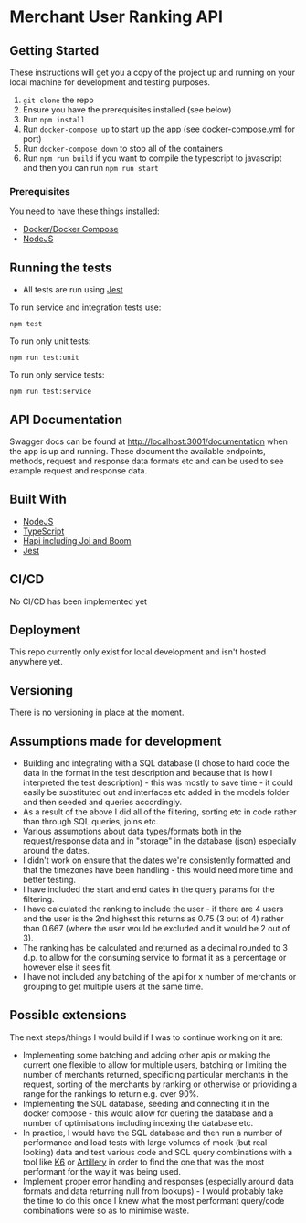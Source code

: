 # Merchant User Ranking API

## Getting Started

These instructions will get you a copy of the project up and running on your local machine for development and testing purposes. 

1. `git clone` the repo
2. Ensure you have the prerequisites installed (see below)
3. Run `npm install`
4. Run `docker-compose up` to start up the app (see [docker-compose.yml](./docker-compose.yml) for port)
4. Run `docker-compose down` to stop all of the containers
5. Run `npm run build` if you want to compile the typescript to javascript and then you can run `npm run start`

### Prerequisites

You need to have these things installed:
- [Docker/Docker Compose](https://www.docker.com/)
- [NodeJS](https://nodejs.org/en/)

## Running the tests

- All tests are run using [Jest](https://jestjs.io/)

To run service and integration tests use:

```
npm test
```

To run only unit tests:

```
npm run test:unit
```


To run only service tests:

```
npm run test:service
```

## API Documentation

Swagger docs can be found at [http://localhost:3001/documentation](http://localhost:3001/documentation) when the app is up and running. These document the available endpoints, methods, request and response data formats etc and can be used to see example request and response data.

## Built With

* [NodeJS](https://nodejs.org/en/)
* [TypeScript](https://www.typescriptlang.org/)
* [Hapi including Joi and Boom](https://hapi.dev/)
* [Jest](https://jestjs.io/en/)

## CI/CD

No CI/CD has been implemented yet

## Deployment

This repo currently only exist for local development and isn't hosted anywhere yet.

## Versioning

There is no versioning in place at the moment.


## Assumptions made for development

- Building and integrating with a SQL database (I chose to hard code the data in the format in the test description and because that is how I interpreted the test description) - this was mostly to save time - it could easily be substituted out and interfaces etc added in the models folder and then seeded and queries accordingly.
- As a result of the above I did all of the filtering, sorting etc in code rather than through SQL queries, joins etc.
- Various assumptions about data types/formats both in the request/response data and in "storage" in the database (json) especially around the dates.
- I didn't work on ensure that the dates we're consistently formatted and that the timezones have been handling - this would need more time and better testing.
- I have included the start and end dates in the query params for the filtering.
- I have calculated the ranking to include the user - if there are 4 users and the user is the 2nd highest this returns as 0.75 (3 out of 4) rather than 0.667 (where the user would be excluded and it would be 2 out of 3).
- The ranking has be calculated and returned as a decimal rounded to 3 d.p. to allow for the consuming service to format it as a percentage or however else it sees fit.
- I have not included any batching of the api for x number of merchants or grouping to get multiple users at the same time.

## Possible extensions

The next steps/things I would build if I was to continue working on it are:
- Implementing some batching and adding other apis or making the current one flexible to allow for multiple users, batching or limiting the number of merchants returned, specificing particular merchants in the request, sorting of the merchants by ranking or otherwise or prioviding a range for the rankings to return e.g. over 90%.
- Implementing the SQL database, seeding and connecting it in the docker compose - this would allow for quering the database and a number of optimisations including indexing the database etc.
- In practice, I would have the SQL database and then run a number of performance and load tests with large volumes of mock (but real looking) data and test various code and SQL query combinations with a tool like [K6](https://k6.io/) or [Artillery](https://artillery.io/) in order to find the one that was the most performant for the way it was being used.
- Implement proper error handling and responses (especially around data formats and data returning null from lookups) - I would probably take the time to do this once I knew what the most performant query/code combinations were so as to minimise waste.


